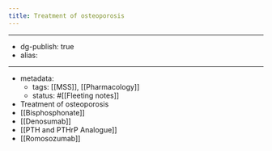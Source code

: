 ```yaml
---
title: Treatment of osteoporosis
---
```


- --
- dg-publish: true
- alias:
- --
- metadata:
	- tags: [[MSS]], [[Pharmacology]]
	- status: #[[Fleeting notes]]
- Treatment of osteoporosis
- [[Bisphosphonate]]
- [[Denosumab]]
- [[PTH and PTHrP Analogue]]
- [[Romosozumab]]